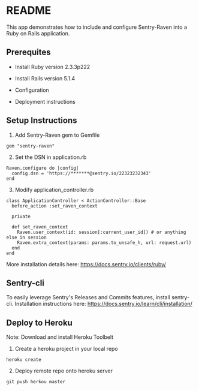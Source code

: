 # README

This app demonstrates how to include and configure Sentry-Raven into a Ruby on Rails application. 


## Prerequites  

* Install Ruby version 2.3.3p222

* Install Rails version 5.1.4

* Configuration

* Deployment instructions



## Setup Instructions
1. Add Sentry-Raven gem to Gemfile

```
gem "sentry-raven"
```

2. Set the DSN in application.rb 

```
Raven.configure do |config|
  config.dsn = 'https://*******@sentry.io/22323232343'
end
```

3. Modify application_controller.rb 
```
class ApplicationController < ActionController::Base
  before_action :set_raven_context
  
  private 
  
  def set_raven_context
    Raven.user_context(id: session[:current_user_id]) # or anything else in session
    Raven.extra_context(params: params.to_unsafe_h, url: request.url)
  end
end
```

More installation details here: https://docs.sentry.io/clients/ruby/


## Sentry-cli
To easily leverage Sentry's Releases and Commits features, install sentry-cli. Installation instructions here: https://docs.sentry.io/learn/cli/installation/



## Deploy to Heroku
Note: Download and install Heroku Toolbelt
1. Create a heroku project in your local repo
```
heroku create
```

2. Deploy remote repo onto heroku server
```
git push herkou master
```



